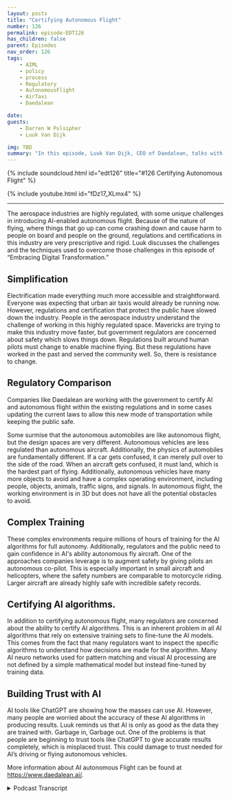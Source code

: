 ```yaml
---
layout: posts
title: "Certifying Autonomous Flight"
number: 126
permalink: episode-EDT126
has_children: false
parent: Episodes
nav_order: 126
tags:
    - AIML
    - policy
    - process
    - Regulatory
    - AutonomousFlight
    - AirTaxi
    - Daedalean

date: 
guests:
    - Darren W Pulsipher
    - Luuk Van Dijk

img: TBD
summary: "In this episode, Luuk Van Dijk, CEO of Daedalean, talks with Darren about how his company has developed a technique to help governments certify AI-empowered autonomous flight in a highly regulated industry."
---
```


{% include soundcloud.html id="edt126" title="#126 Certifying Autonomous Flight" %}

{% include youtube.html id="fDz17_XLmx4" %}

---

The aerospace industries are highly regulated, with some unique challenges in introducing AI-enabled autonomous flight. Because of the nature of flying, where things that go up can come crashing down and cause harm to people on board and people on the ground, regulations and certifications in this industry are very prescriptive and rigid. Luuk discusses the challenges and the techniques used to overcome those challenges in this episode of “Embracing Digital Transformation.”

## Simplification

Electrification made everything much more accessible and straightforward. Everyone was expecting that urban air taxis would already be running now. However, regulations and certification that protect the public have slowed down the industry. People in the aerospace industry understand the challenge of working in this highly regulated space. Mavericks are trying to make this industry move faster, but government regulators are concerned about safety which slows things down. Regulations built around human pilots must change to enable machine flying. But these regulations have worked in the past and served the community well. So, there is resistance to change.

## Regulatory Comparison

Companies like Daedalean are working with the government to certify AI and autonomous flight within the existing regulations and in some cases updating the current laws to allow this new mode of transportation while keeping the public safe.

Some surmise that the autonomous automobiles are like autonomous flight, but the design spaces are very different. Autonomous vehicles are less regulated than autonomous aircraft. Additionally, the physics of automobiles are fundamentally different. If a car gets confused, it can merely pull over to the side of the road. When an aircraft gets confused, it must land, which is the hardest part of flying. Additionally, autonomous vehicles have many more objects to avoid and have a complex operating environment, including people, objects, animals, traffic signs, and signals. In autonomous flight, the working environment is in 3D but does not have all the potential obstacles to avoid.

## Complex Training

These complex environments require millions of hours of training for the AI algorithms for full autonomy. Additionally, regulators and the public need to gain confidence in AI's ability autonomous fly aircraft. One of the approaches companies leverage is to augment safety by giving pilots an autonomous co-pilot. This is especially important in small aircraft and helicopters, where the safety numbers are comparable to motorcycle riding. Larger aircraft are already highly safe with incredible safety records.

## Certifying AI algorithms.

In addition to certifying autonomous flight, many regulators are concerned about the ability to certify AI algorithms. This is an inherent problem in all AI algorithms that rely on extensive training sets to fine-tune the AI models. This comes from the fact that many regulators want to inspect the specific algorithms to understand how decisions are made for the algorithm. Many AI neuro networks used for pattern matching and visual AI processing are not defined by a simple mathematical model but instead fine-tuned by training data.

## Building Trust with AI

AI tools like ChatGPT are showing how the masses can use AI. However, many people are worried about the accuracy of these AI algorithms in producing results. Luuk reminds us that AI is only as good as the data they are trained with. Garbage in, Garbage out. One of the problems is that people are beginning to trust tools like ChatGPT to give accurate results completely, which is misplaced trust. This could damage to trust needed for AI’s driving or flying autonomous vehicles.

More information about AI autonomous Flight can be found at https://www.daedalean.ai/.


<details>
<summary> Podcast Transcript </summary>

<p>﻿1</p>
<p>Hello, this is Darren</p>
<p>Pulsipher, chief solution,architect of public sector at Intel.</p>
<p>And welcome to Embracing</p>
<p>Digital Transformation,where we investigate effective change,leveragingpeople process and technology.</p>
<p>On today's episode, certifyingautonomous flight is Luuk Van Dijk,</p>
<p>CEO of the Deadalean.</p>
<p>Luuk.</p>
<p>Welcome to the show.</p>
<p>Thanks for having me.</p>
<p>Hey, Luuk, you're the CEO of Daedalean,</p>
<p>Did I say it right?</p>
<p>Almost. I say the Daedalean.</p>
<p>But anyway, I when I chose the name,</p>
<p>I knew I was going to have to acceptall the pronunciations that people get.</p>
<p>So it's great talking to you.</p>
<p>We talked just briefly before this, and I.</p>
<p>I learn about your companythrough a former Intel employee.</p>
<p>Really fascinating stuff.</p>
<p>But before we get into that, Luuk,tell us a little bit about yourself.</p>
<p>Okay.</p>
<p>My name is Luuk Van Dijk.</p>
<p>I'm a physicist by training,actually a theoretical physicist,but I bluffed my waythrough a career of programing computers.</p>
<p>I moved from Zurichfrom the Netherlands, where I was born,and raised to Zurich in Switzerland.</p>
<p>When Google opened an officethere back in 2005,</p>
<p>I worked for Google for quite a long time.</p>
<p>Programing computers.</p>
<p>Then I had the good fortune.</p>
<p>Amazing opportunityto work for Space X on the flightcontrols in Hawthorne,</p>
<p>California for almost a year and a half.</p>
<p>Then, for various reasons that wedidn't go into, I returned to Switzerland,which is very nice and comfortableand an excellent place to raise kids.</p>
<p>And a couple of thingscame togetherthat made me decide to start this company.</p>
<p>Therewere a couple of things from my past.</p>
<p>Having worked for Google,having worked for Space X,seeing that you can do thingsthe aerospace way, you can do thingsthe Internet way, and you confuse themand do amazing things.</p>
<p>But certification is reallysomething that you should useto make your thing betterrather than see itas a bureaucratic handicap.</p>
<p>There was something I got fromthe episode.</p>
<p>The American style ambitionwas something that you have therethat you have less of hereand that you can do that.</p>
<p>Flying is an interesting problemspace to be in.</p>
<p>So these things came together and that'swhat made me decideto start Daedalean in 2016.</p>
<p>And our goal is to bring modern roboticsand artificialintelligence and machinelearning, innovation and all these thingsto the worldof certifiable flight control systems.</p>
<p>And the general belief back in 2016was that machine learning.</p>
<p>Nobody knows how that works.</p>
<p>Therefore it'sfundamentally un certifiable.</p>
<p>And on the other hand, the culturefrom academia and getting stuff to workor, you know, programing things for phonesis completely disjointfrom how you program stuff for aircraftor for rockets.</p>
<p>So I thought it would be interestingto join thatto bridge these gaps and to createa way touse thesemodern techniques in an aircraft,which is the solutionfor an actual interesting problems.</p>
<p>Namely, how do you fly at scalewithout relying very deepin the control loop on the human andso that's what we set out to do today.</p>
<p>We're about 100 people, mostly in Zurich.</p>
<p>I poached one of your employees.</p>
<p>Yes, you did.</p>
<p>The ones you just talkedabout to be my head of businessdevelopment in the United States.</p>
<p>So we have her name is my Aberdeen.</p>
<p>And she was supposed to be here with me,but she's currently developing business.</p>
<p>She had the Phenix, Arizona officeand dealswith all our key accounts of whichthere are many in the United States.</p>
<p>And then we have a little dataannotation office in Latvia,and the core of engineeringhappens here in Zurichand what we've built so far is visualbased systems that, you know,just like the human eyecan see where you are, where you can fly,where others are flying,that you fly into,and where you can land, which are arguablythe three most important things you doif you're on your ownin visual conditions in aircraft.</p>
<p>So do I mean, that was a lot. Yes.</p>
<p>I got to unpack a little bit of that.</p>
<p>So you're you're targetingprimarily these autonomousflying like air taxis in urban areas. And</p>
<p>I would love to have that.</p>
<p>I would, yes. Yes, I wouldn't. Right.</p>
<p>And they were definitely the inspirationto get started.</p>
<p>So in 2016,there were a couple of companies in</p>
<p>Germany and also the United Statesthat were, you know, startingwith these vehicles that were calledelectrical electric, vertical takeoffand landing for urban mobilityor a local regional mobility.</p>
<p>And what struck me wasthat electrification of the drive trainwould makewould make everything a lot simpler.</p>
<p>And things that are simpler are safer andcheaper and, you know, generally better.</p>
<p>And so the total number of aircraftthat are built in the worldin any given yearcurrently is around 5000, sorry, 3500.</p>
<p>So there's almost nothingcompared to 80 million cars.</p>
<p>But if this urban mobility takes off,you know, you're going to have 50,000 jobsor no 100,000 metersor even flying around the world,which would massively changethe way the aerospace industry is stacked.</p>
<p>So I thought, ha, there's an opportunitybecause how are these peoplegoing to find peoplewith a commercial pilot license?</p>
<p>So that's what got me started.</p>
<p>Since then, two things happened.</p>
<p>First of all, the timelines that I and</p>
<p>I guess everyone hadfor these urban mobilities was,you know, it should be flying by now.</p>
<p>Yeah, of course. Yeah.</p>
<p>And turns out that I so,so that didn't quite happen.</p>
<p>The other thing that happenedwas we saw that an existing aircraftthere is actually a lot of headroomand there's a lot of things to be done.</p>
<p>Also, we learned through discussionswith very people very high upthat the relevant authoritiesthat barging in and saying,oh, okay,we're going to take out the human,put in this computer here,trust us, it's safe.</p>
<p>You know, it'snot a it's not a recipe for success.</p>
<p>We knew thatyou have to actually certified,but they gave us the very important hintthat we should be a good copilotbefore we tried to be good pilots.</p>
<p>And that actually made us rethinkour whole marketing approach.</p>
<p>So with respect to DC vehicles, that wasdefinitely the targets we were going for.</p>
<p>I guess this is a general themein aerospace.</p>
<p>The timelines are so long.</p>
<p>The things are only started by peoplewho didn't get the memo.</p>
<p>It was hard.</p>
<p>No, I'm guilty,so I thought it would be done by now.</p>
<p>These things would be flying,but that doesn'tundercut the fundamental assumptionthat there's a viable business case hereby solving problems.</p>
<p>Some of these details are definitely goingto definitely going to happen.</p>
<p>And they will need thisbecause in current instrumentflight rules,you can have one air taxi over Londonand then everybody elsestay the hell out of the airspacebecause there's the air taxis there,everybody's there.</p>
<p>So if you want to fly 100 of these thingsover London or Paris or New York,you're going to have to do somethingdifferent than flying an instrument.</p>
<p>Rules flying visual rules.</p>
<p>You know, you get to maybe a couple more,but then the responsible partyto not fly into each otheris is own boards.</p>
<p>And so you have to have a systemthat flies much better than the humansto keep all these things apart.</p>
<p>You need to do some vehicles,visual communication, butyou can't really rely on a central systemthat solves it for everyone.</p>
<p>Because the rules of the air todayallow people just to fly there.</p>
<p>And these rules are set downin international treaties,the change in the timescale of years.</p>
<p>So one of our basic ingredients wasyou have to fly like a human betweenhumans in a system that's designedfrom 120 years ago around humans.</p>
<p>So humans are actually very deepin the control of holding a stick.</p>
<p>And in most aircraft theyif you let go of the sticks,eventually you will die by it.</p>
<p>So the autopilot does a trivial amount ofautomation in cruise,but for almost all aircraft,you have to disengage that by hand.</p>
<p>There's no helicopter. Yeah.</p>
<p>For example, to land.</p>
<p>And then there's a rulewhich in the United Statesis called the part 90 1113,which says thateven if you're flying instrument rulesor visual flight rules, doesn't matterif the conditions are visual, other peoplemight be flying on visual rules.</p>
<p>And that means it's your responsibilityto look out the windowto not fly into them.</p>
<p>So there's no instrument todaythat can do the looking out the window.</p>
<p>So it's it's actually on visual,it's in the law.</p>
<p>And these things change very slowly.</p>
<p>And there's a good reasonthat they are the way they are.</p>
<p>So there's there's bad reason,which is the legacy.</p>
<p>But the good reason is, well, it works.</p>
<p>And visual information is the highestdensity of information around us.</p>
<p>And it's on accident that we have eyesthat are sensitive spectrum.</p>
<p>So you want to build systemsthat can fly likea human evaluating that informationand fuzing it all.</p>
<p>This is another thing.</p>
<p>It is an aircraft today,very much not the case.</p>
<p>Every instrument is is by itselfclamoring for the attention of a pilotwho has the job of fuzing it all into onecoherent picture of the situation.</p>
<p>And this is on purpose because notall the instruments are equally reliableand you have to make some judgment calls.</p>
<p>I'm not forcing thisbecause I look outside and I can still seethat I'm following this coastline.</p>
<p>So somebody must have been messingwith my G.P.S.dips.</p>
<p>Generally, it's a world miraclethat the thing exists.</p>
<p>It's not actually safe enoughto conduct flight operations, for example.</p>
<p>You know,you're not supposed to land on zone.</p>
<p>We didn't do it,but you're not supposed to.</p>
<p>So the next thing you have to dois certify that because in the air,nothing nothing goes in an airplanewithout the FAA signing off on it.</p>
<p>You have it?</p>
<p>No, is a quick question on that,because it is.</p>
<p>Does the FAA kind of controlall the airspace throughout the world?</p>
<p>No, no. But no.</p>
<p>But I mean,but if if I get FAA approval on something,does everyone else kind of say, well,if you got FAA, it's good enough was So</p>
<p>I don't know.</p>
<p>I it's not it's not it's not that simple.</p>
<p>But between the FAAand the AASA, you know,if the systems get certified, then you'rethen then you're in a good start tothe rest of the worldwill probably recognize or compete with.</p>
<p>So there's differentkinds of certification.</p>
<p>This is about the instrumentsand the equipment.</p>
<p>The other crucial thing is the the rightsto operate in a certain way.</p>
<p>You know,</p>
<p>I have this airline, I fly from hereto there doing this kind of operations.</p>
<p>I you know, I do search and rescueor I have this commercial, we call itjust transporting people to holidays oror I have cargo or transports or organs orthat particular type of operationsalso subject to certification.</p>
<p>And there the FAA is,you know, is rules for airlines,also knownas the United States of America.</p>
<p>Yeah.</p>
<p>And the other rules, the other land,also known as the European Unionand some nearby things. Andso these are twoaspects that you have toyou have to both have and bring.</p>
<p>But so if you have those two,then you have a good start.</p>
<p>So so just real quick,because when you were talking,</p>
<p>I was thinking this sounds a lot like thethe problemsthat we're having with the autonomousvehicles and certification.</p>
<p>And I need visual. I need.</p>
<p>So would you say a lot of thethe technical andand political or certification issuesare very similar to autonomous vehicles?</p>
<p>In some ways, yes. In some ways not.</p>
<p>So we're really in a different cornerof the design space.</p>
<p>So first of all, drivingis very unregulated. No.</p>
<p>Compared to the airspace compared to.</p>
<p>Okay. Really.</p>
<p>And the other thing is that if you driveand your robot doesn't know what to doanymore, your robot can try to pull followup, you know, flash the red light.</p>
<p>I don't know.</p>
<p>Are we doing any more installing?</p>
<p>You can't do that in an airplane.</p>
<p>No, it's called landingand it's already the hardest thing.</p>
<p>So if your computerdoes not allow anymore,you know, you haveyou have quite a big problem.</p>
<p>So and from a, you know, physicistfrom a physics point of view,apart from the half empty squaredcomponent of your energy,you have the M times, G times thethe heightcomponent of the energy,which is the thing that really kills you.</p>
<p>That's what you do.</p>
<p>Yeah, yeah. Falling out of the sky and so,so with thatthe barrier to put, to try out the things,to put new thingsin is really far more rigorousthan in automotive.</p>
<p>In automotiveyou have the certification levelsfor the safety systems that goes to ICL,level B, which is the highest.</p>
<p>So ISO, ABC, D in Aerospace, it'scalled BULB, the design assurance level,which goes from E meaningno to cabin light, has no safety impact.</p>
<p>DC is or is the highest.</p>
<p>And one of the things your colleague,your ex colleagueanalyzed in her time at Intelis that there's ISO leadershighest level is roughlythe same amount of work is as Bell</p>
<p>C to get the goal is twice more worktwice biggera stack of paper with evidencethat it actually works as advertised.</p>
<p>So it's far more rigorous.</p>
<p>And one of the consequencesis that the systems that are allowed to dothis kind of things are really simple.</p>
<p>And you know, it's technology.</p>
<p>Of the 1980s and ninetiesand, youknow, they can do it super reliable.</p>
<p>But it's it's a fairly simple stuffand it requires a human to switchon and off if it if it doesn't workand is deliberately not integrated,it comes with all kinds.</p>
<p>So there's a there's a massive barrierto get into that space,but the robotic problemis actually much simpler.</p>
<p>So driving is a much harder problemthan flyingbecause in drivingyou have the super complex environmentwhere you have to understandthe difference between a rock and a dogand a traffic sign and a bicyclethat actually goes this way, or onewhen you're flying youto just avoid things.</p>
<p>Right? Right.</p>
<p>If you can see it, do not fly into itunless you really sureyou want to land on it.</p>
<p>So that's a problem.</p>
<p>And this is one of the things I alreadyrealized back when I started companies.</p>
<p>So that's the size of problem isyou can hope to solvewith a fairly small team, right?</p>
<p>So these are these cars that was,you know, in 2016, already morethan a decade on the way since the DARPA'schallenge was won by Sebastian Poon.</p>
<p>Uh, so, you know, you're going to needhundreds of millions of dollarsand insanely big teams,and you're going to have this big shakeoutbetween big companies trying to do this.</p>
<p>And then even then there'sgoing to be a valley of promisesand a the throes ofdespair.</p>
<p>Yeah, and all that.</p>
<p>So, you know, we havewe have small version of that, too.</p>
<p>But the general premisehas remained intactso that applying we canwe can actually do simple things.</p>
<p>And so one of the insane sides that camewith these comments from from peoplehigh up in the FAA,you know, be a good copilot firstis also made me realize that if youif you come in with okay</p>
<p>I'm going to take the human out,puts autopilot in,then you immediatelyhave the uphill battle to fight.</p>
<p>Oh, but is that safe enough?</p>
<p>Whereasthere are millions of pilots worldwidethat have to flysingle pilot operations for them.</p>
<p>What if we gave all these pilotsan extra copilot?</p>
<p>Extra copilot?</p>
<p>Now we have a clear safety case wherewe can start by adding immediate safety,also some cost.</p>
<p>But we'll we'll work on that separately.</p>
<p>So once we havethis copilot roll out, we can nowdo things that previously requiredto do a pilot operations.</p>
<p>Maybe we can do some of themwith the pilot and the electrical pilot,and then maybe in the course ofhundreds of thousands of flight hours,we can gather the evidencethat it's actually betterif the electric copilotdoes the landing in a takeoffbecause he tends to fly into here.</p>
<p>Most common thing with helicoptersis flying into a mast that you just saw.</p>
<p>You just forgot about it.</p>
<p>So things like that.</p>
<p>And then we can say, okay,we can move to the phase where,you know, it's betterif the human doesn't touch anythingand here's the evidence to do so.</p>
<p>And so these these are battlesthat will have to be fought onon actual data and and thingsthat are true and not a pipe dream.</p>
<p>So with respect to that,</p>
<p>I've had to tell my investors, listen,you know, in the course of the years,we have the understandingthat we're not going to be donein 2021, but definitely 2028.</p>
<p>There.</p>
<p>Good. I'm kidding.</p>
<p>So wewe are not in a hurry to do things wrong.</p>
<p>And you have to do this carefully.</p>
<p>So anyone who promises you beyond visualline of sight, full autonomyfor arbitrary operations next year,you know, good luck.</p>
<p>The technology may be in principle there,but the evidence that is going to getservice is not.</p>
<p>And that's just the autonomousflying part.</p>
<p>So for many of these new airframes,you also have, you know, you have newpropulsion, give new structures,you have new types of operations,everything is new.</p>
<p>So so they have to get certifiedindependent.</p>
<p>Right? Right, right.</p>
<p>So you have to firsthave your airframe certified,you know, to do pilot operations.</p>
<p>There are somethat want to go to autonomy directly.</p>
<p>But then they also say, okay, which is also going to take us longer to get started.</p>
<p>So in the meantime,we think we have a valid business casewith existing aircraft,uh, both rotorcraft and uh, and smalleraircraft, not the big parts.</p>
<p>That's called part 25, the big airliners.</p>
<p>They're not actually that broken.</p>
<p>So, you know, they're expensive,but they are super safe.</p>
<p>You know, there was a year recentlywhere there were zero crashes worldwideof any of these, and then the next onewas the big disaster.</p>
<p>But that was a common cause of extremethat we shall not discuss.</p>
<p>But so that is that's not the most brokenand it's not the most urgent fix.</p>
<p>But anything that's smaller,smaller than 19seats, all the helicopters,the probability to die per hour is roughlythe same as riding a motorcycle,which, you know, forsome people is acceptable. Butthere's a lot ofheadroom for safetyand also for scaling operations.</p>
<p>And yeah,so that's that's a very interesting field.</p>
<p>And so so,</p>
<p>Luca, a quick question, because the thingsthat you're learning aroundgetting this certificationfor autonomous, right?</p>
<p>Because now we have eyesand machine learningthat are starting to infiltrateall the work that we do, right?</p>
<p>Like Chad GPT is a great example, right,that we shaking the world Andcan I take any of the,any of the learnings that you guyshave learned onhow to certify autonomy for aircraft?</p>
<p>Can I can I take some of those learningsand apply them into other fields?</p>
<p>Um, perhaps yes,</p>
<p>I need to think about that.</p>
<p>But first we need to distinguishautonomy and, and a I thinkso first of all, air is of coursea marketing term.</p>
<p>It means and yes, we've asked quite,you know how to do yetbut so what we do is machine learningand the reason we do machine learningis that the only way to solve a problem,like is there an aircraft in this pictureor, you know, awarenesspictures, the runway just from pixels.</p>
<p>The only way to currently solvethat is by using machine learning.</p>
<p>So it's a means and moment.</p>
<p>And then these are building blocks.</p>
<p>You need to get to the types of operationsyou might want to do without pilots.</p>
<p>So if that's your end goal,your your, your, your bumper to this,we can already do thingsthat are not fully autonomousbut still add valuebecause there's no other instrumenton boardthat can look outside the window and say,ha, there's a runway.</p>
<p>Right? Right.</p>
<p>So, uh, that's on the AI.</p>
<p>Yeah. So, Soit's learning.</p>
<p>Learning, learning, learning. Yes.</p>
<p>So actually a large part of what we doas a company, which we haven'ttalked about in the last half hour yet, is</p>
<p>So first you need to make it work right?</p>
<p>Then you need to provide the evidencethat it works to get it certified.</p>
<p>What we have to do.</p>
<p>We also have to develop the theoryof how to produce the evidencethat it works for machine learning system.</p>
<p>And that's actually very interestingbecause because these normal traditional,simple avionics systems, they work or not,and you can test it and they work.</p>
<p>You know, you they take a couple of bitsof information out of the environmentand manipulate a couple of bits,even an engine controller for a turbineengine is relatively you know,it measures a couple of variablesand it controls a couple of variables,and it does very reliably.</p>
<p>And you can test thatand it's not trivial to get it right.</p>
<p>And it's it's easy to get it wrong,but we know how to do that.</p>
<p>So now you come in with a cameraas a sensor.</p>
<p>Now I have 12 megapixel and all these 12megapixels can have a valuebetween zero and two and 55.</p>
<p>So the input space is ginormous.</p>
<p>You know what?</p>
<p>What kind of statementdo you want to make about it works, Buteven the input space itself isis too large to make such a statement.</p>
<p>And there's not that for a reason.</p>
<p>If you could easily see this is the crispboundary between something that worksand doesn't work that you probably didn'tneed machine learning.</p>
<p>So you need machine learning to begin withbecause the problem nature is suchthat you need something that can dealwith the inherent uncertaintythat is the problem.</p>
<p>So what we did is we went to a user firstoff, the European version of the FAA,and we proposed a method,basically a framework to think about it.</p>
<p>And then they said that's very timelybecause we were just scratching our headwhat to do next.</p>
<p>And so, you know, come inand we did two projects with themcalled the Innovation Partnership projectsin whichwe paid Acer for their consultancy,but they added some consultants for freebecause the topic interested them selves.</p>
<p>And so a consequence of that was thatwe owned the outcome of that.</p>
<p>But then, you know, we wanted the worldto stop thinking that it was impossibleto certify these things.</p>
<p>So we published these reports or,you know, the bulk of it.</p>
<p>And then the FAAwas interestedand wanted to actually see if,if that would stick,if the rubber hits the runway, the tarmac.</p>
<p>And so we were invited todo a project with the FAA inthis was in 2021.</p>
<p>And that report also came outbecause the American taxpayermoney well-spent, entirely public.</p>
<p>And what we did there iswe looked at the visual learning guidanceand industry reports.</p>
<p>What we developedwas the theory of how to arguethat a machine learning component is safe,which is slightly differentthan normal hardware and software.</p>
<p>So we have the systemthat takes in the cameraand then there's a small bird in therethat tries to draw a box aroundan aircraft in the air,and it should be, which is really hard.</p>
<p>And also for humans.</p>
<p>So first of all, humansmiss most of thembecause they don't actually see that much.</p>
<p>But even though I can show you the imageand you go, isn't an aircraft, I'mnot sure could be cloudsand so you have to make a systemthat tries to make a judgment call,and then you have to guarantee thatthat system works well enough.</p>
<p>So first you have to establishwhat is well enough.</p>
<p>And we want to be able to see 95% of alltraffic that comes within this distance.</p>
<p>Okay, good.</p>
<p>So we have that system requirement.</p>
<p>Now, how suppose we make a componentthat gets it right 90% of the time,</p>
<p>Then you have to do two things.</p>
<p>You have to first make sure that thatin the context of the bigger system.</p>
<p>So fortunately,we don't have just one pictures to go on.</p>
<p>Also, when you land, it'snot like you look out the window once,close your eyes and then so, so sothere is some inherentdesign freedomyou have in making the system such thatthere's 90% actually multiple sizeto something large enough,or that technically that one -90%multiplies to something large enough,unlikely that you'll miss the runway orthat, you know, I'm not seeing the runway.</p>
<p>Let's not land here.</p>
<p>No, let's defer to a higher level system.</p>
<p>So that's one.</p>
<p>And then the other thing you have to dois you have to guaranteethat this 90% actually holdswhen you go out in flight.</p>
<p>So you train your system in the laband you evaluateand you tested, they say, okay, no,this is acceptable.</p>
<p>I have my system requirementswhich say that this is good enough.</p>
<p>Now I go out and suddenlythe sun is from the eastinstead of from the west,and my system completely falls apartbecause I'd never thought to testwith the sun coming from there.</p>
<p>So how do you guarantee thatthe thing actually still keeps workingwhen you go out into the wildand that turns out to be dependenton how you teach your data.</p>
<p>So in machine learning instead of lockingsome engineers in a room with chocolateand coffee and requirements and waitinguntil they produce some code that works,you have a computer programcalled the Machine Learning Algorithm,exploiting the design spaceof what's called the model,which is not a computer program.</p>
<p>And when you've come to an acceptablemodel,you go into point in the field,and that's driven by the data.</p>
<p>So what you need for thatis that the data that he used to evaluateyour performance onis actually representative of the datayou have out in the field, which is,you know, it sounds trivial and obvious,but it's actually a massive shiftfrom how things were,how you could do things in the moretraditional system.</p>
<p>Now youstill need those traditional methodsbecause this machine learning thingruns in software that runs on hardware.</p>
<p>So there's hardware stuff and certifiedthe software itself and certified,but there's an extra thing you have to do.</p>
<p>You have to certifythat the emergent behaviorof this new networkor whatever machine learning thing you didis adequate to do to solve the problemthat you are trying to solve.</p>
<p>So that's a whole thingthat we developed with Iowaand the FAA and that we're now testdriving with the partner.</p>
<p>Everything is in Florida and they'remaking for us the box of the camera.</p>
<p>We make the software and we're applyingfor what's called an STC supplemental typecertificate under the FAAwith concurrent validation by ASA.</p>
<p>And so the software in the hardwarewill be ready pretty soon.</p>
<p>And then there might be some more monthsbefore we're done presenting thethe the the safety argumentsto the FAA and the ASA.</p>
<p>And then we hope to be the firstsystem in the worldthat has an STC to design assurance level.</p>
<p>See this deal, seewhich is not trivial for machineand components and it's specificallyfor the application of traffic detectionfor human pilot assistance.</p>
<p>So it's not immediately, you know, themost ambitious, fully autonomous flying.</p>
<p>Here's a whole system that does everythingthat can putyou're taking it step by step, whichand it will be a beachheadinto certifiable machine learning systems.</p>
<p>So, you know, oncewe show that this is possibleand that we we we've covered the gaps,we have a system that has a clear safetybenefit, but it should actually workbecause if the beeps all the timeand there's no aircraft there, you know,that's actually dangerousif you give the pilot a falsesense of safety,it's actually also super dangerous.</p>
<p>So so we're going to have a systemthat actually needsa nontrivial safety barand that we use the methods to ensurethat the data was treated correctly.</p>
<p>Yeah.</p>
<p>Yeah.</p>
<p>Do you think I can use that same methodin other machine learning systems, like,for example, a forklift out in a factory?</p>
<p>Right.</p>
<p>I, I would, I would think yes.</p>
<p>So now we've cometo actually answer the questionthat you ask me 10 minutes agois this reusable salt?</p>
<p>So this method of assuringbased on the data.</p>
<p>So it's a combination of dataassurance guaranteesthat your machine learning component workand your architectural mitigationmake sure that the finite failureprobability actually adds up to somethingreasonable at the system level.</p>
<p>Those two things are</p>
<p>I think, generally applicableand and good serve elsewhere.</p>
<p>So yeah, so can can someonethat's in this field, right.</p>
<p>I mean, you don't want tocapture the whole machine learningcertification field that's just minutes.</p>
<p>Yes. Wherewhere can they get more informationon following the same approach because itsounds like it sounds like a verywell thought out,methodical approach that I would like.</p>
<p>Do you guys have a white paper?</p>
<p>Do you have anything?</p>
<p>So we havewe have some blog posts and white paperson our on our website deadline.</p>
<p>Not I.</p>
<p>So you don't have to remember whereall the vowels go,where we refer to some more things.</p>
<p>So we tend to focus on aerospacebecause it's a big enough problemand it's a large enough hurdle.</p>
<p>So the temptation to spread out eitherinto uncertified systems or into otherdomains is always high.</p>
<p>But we've managedto keep our relative tightfocus on manned flightsand yeah,no. And the reason I'm askingis a lot of my a lot of my customersand my listeners,they're dealing with machine learningand AI techniques now.</p>
<p>Right.</p>
<p>And they're trying to say,can I trust this?</p>
<p>Right, Because it's certified.</p>
<p>What what are the methods? Right, Right.</p>
<p>So for this particular applicationand we've tried this outparticularly on image processing,so convolutional Network that recognizesthings in images,that's what we're focused on.</p>
<p>Things probably change if you're talkingabout language processing.</p>
<p>So there's a whole setupthat you mentioned earlier.</p>
<p>So it's a massive accomplishment. Butit's it's full of garbage.</p>
<p>So in my opinion, it's so peoplepeople used to thinkas one of the applications of airis trying to understand morewhat human intelligence is like.</p>
<p>And when I look at these deep examples,</p>
<p>I'm not sure about human intelligence,but I have a great modelfor human stupidity, which is soyou mindlessly ramble and repeat stuffthat you read beforewithout any creative thought or insight,and it looks plausible.</p>
<p>But it's the kind of statement you,you know,you expect from the extremeson the political spectrum.</p>
<p>And there's no there's nobody.</p>
<p>The term Tea Party does not go well.</p>
<p>I hear myself say this, but now I hearmyself say, this doesn't sound right.</p>
<p>What irks me here.</p>
<p>So I actually</p>
<p>I actually interviewed GPT on on podcast.</p>
<p>Oh, okay.</p>
<p>And asked about ethics and biasand things.</p>
<p>And you're right,it was just regurgitating the things that.</p>
<p>Right.</p>
<p>So so that's actually dangerous if peopledon't realize how unreliable it is.</p>
<p>So I'm sure it's a great tooland it can be good to great use.</p>
<p>But so 20 years ago I remember</p>
<p>I told you I work at Google,so, you know, findingthings on the Internet was was hooray.</p>
<p>It was revolutionary. Yeah. Yeah. Things.</p>
<p>You know whatlittle footnote you know that we findit doesn't mean it's true right?</p>
<p>So you can find some things.</p>
<p>Wait. Hello? Hey.</p>
<p>So, yeah, nobody calls.</p>
<p>I think they Google my kids.</p>
<p>Think that Googleor Alexa knows everything.</p>
<p>Well, you know, we did our best, I say,on behalf of my former colleagues, butthere are some risks associated with it.</p>
<p>So now you have this great toolthat can you know, and it's it's a UI toolthat can do can be a great interfaceto a document search system.</p>
<p>But the crap that comes up, you know,it's garbage in, garbage out, right?</p>
<p>Well, so.</p>
<p>Well, no, it's more subtle,you know? It because it looksyou. You don't see it's garbage, right?</p>
<p>Yeah. No hardnumeric on it for sure.</p>
<p>To do too muchto put any kind of guarantee on it.</p>
<p>It's going to take some serious researchand it's going to boil downto the quality of the data.</p>
<p>So, you know, if you if you feed itopinions, you have the true factthat that was somebody's opinion,but that doesn't make it true.</p>
<p>So that's the subtlety.</p>
<p>I don't know how that's modeledin the generative</p>
<p>Transformer topology,but it might be a detail that the systemmay not actually deal with, but who knows?</p>
<p>So it's going to requiresomeone to sit down and think aboutwhat does it mean to certify it.</p>
<p>So that was actually our opening offerto either,you know,people think it's not certifiable,but certify what means to providecertainty. All right.</p>
<p>I think that's one of the different means.</p>
<p>So why don't we go overall the sources of uncertaintyand try to put bounds on them?</p>
<p>How how can we limit the uncertainty?</p>
<p>And sometimes uncertaintyis actually your friend.</p>
<p>So if you'reif you have a physics backgroundor you have some thermodynamics,you know that the law of large numbersand the simple limit theorem can actuallybe your friends and can can help things.</p>
<p>So Sebastian Thrun, who wrotewho won this</p>
<p>Darwin competition that basicallyjumpstarted the wholesale drivingmovement,he wrote a very good book about robotsin the introduction.</p>
<p>He spells outthat in the world is full of uncertainty.</p>
<p>So if you want to make robotsthat operate in the real world,you have to build systemsthat can deal with this uncertainty.</p>
<p>Uncertainty.</p>
<p>This is exactly wherewhere the the frictionwith aerospace was, because in aerospace,you know, we don't want any uncertainty.</p>
<p>If it's uncertain, it's illegal.</p>
<p>So you have all these systemsthat do very certain thingsand then all the uncertaintyis delegated to the human pilotwho sits there making judgment calls.</p>
<p>So if you just built one extra instrumentalong the same lines,you have one more instrument that clamorsfor attention and the pilot has to make.</p>
<p>So we start from the other side.</p>
<p>If you want to deal with this uncertainty.</p>
<p>First of all, we're going to fuzeall the sensors.</p>
<p>We're going to get thisevery bit of information we can get.</p>
<p>And then we build algorithms that trustnothing and try to sort outwhat's our state in the world.</p>
<p>And if you start designing from that side,then you're in this machinelearning territory.</p>
<p>So then you have to say, is that spotcertain enough to be an aircraftthat I want to make an evasive maneuver,or am I going to make a judgment callto not do that?</p>
<p>And so if you start designing itwith that goal,then you naturally arrive at, okay, now</p>
<p>I have to prove that this is good enough,and then so then are closerto certification of peopleas qualified pilots, which you do.</p>
<p>But, you know, you test them out a bitand then you broken your approvaland you trust them,then hard mathematical proof.</p>
<p>So that's I thinkthat's reallywhat we added to the discussion.</p>
<p>Well,</p>
<p>Luuk, this has been fascinating.</p>
<p>A whole new areafor me is autonomous flight.</p>
<p>I you know,</p>
<p>I don't know anything about it.</p>
<p>You've educated mequite a bit and machine learning.</p>
<p>I know a lot of a lot of my listenersare in the throes of this right nowbecause whether we like itor not, it has raised awarenessand at the end increasedthe possibilities where, yes, go.</p>
<p>And it's not a matter of liking or notliking.</p>
<p>It's, you know,the thing is there now, you know,and it's it's causingto to really thinkmore about machine learning.</p>
<p>So which is what the PC did in the 1980s,you know, is the brain capacityon our desk.</p>
<p>You know, it's goingto change everything. Lookgood.</p>
<p>It did. And then, you know,changed everything.</p>
<p>And now, you know, some of these thingswill change everything again,but probably not quite in the waywe expect, but probablyin the way that you don't expect.</p>
<p>So yeah, Yeah.</p>
<p>It'll be it'll be an interesting time.</p>
<p>Hey, thanks again, Luuk.</p>
<p>I appreciate the time.</p>
<p>Anytime.</p>
<p>Yeah, Got you.</p>
<p>Just tothank you for listeningto Embracing Digital Transformation today.</p>
<p>If you enjoyed our podcast,give it five stars on your favoritepodcasting site or YouTube channel.</p>
<p>You can find out more informationabout embracing digital transformationat embracingdigital.org.</p>
<p>Until nexttime, go out and do something wonderful.</p>

</details>
